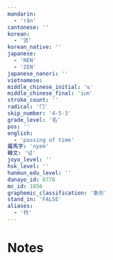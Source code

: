 ```yaml
---
mandarin:
  - 'rǎn'
cantonese: ''
korean:
  - '염'
korean_native: ''
japanese:
  - 'NEN'
  - 'ZEN'
japanese_nanori: ''
vietnamese:
middle_chinese_initial: 'ȵ'
middle_chinese_final: 'iᴇm'
stroke_count: ''
radical: '冂'
skip_number: '4-5-3'
grade_level: '名'
pos: ''
english:
  - 'passing of time'
羅馬字: 'nyem'
韓文: '념'
joyo_level: ''
hsk_level: ''
hanmun_edu_level: ''
danayo_id: 8778
mc_id: 1856
graphemic_classification: '象形'
stand_in: 'FALSE'
aliases:
  - '冄'
---
```


# Notes
